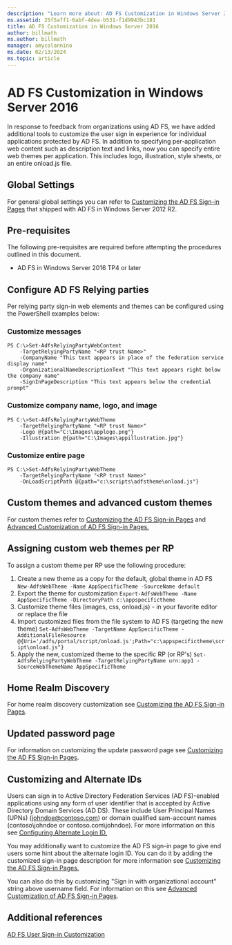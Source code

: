 ```yaml
---
description: "Learn more about: AD FS Customization in Windows Server 2016"
ms.assetid: 25f5aff1-6abf-4dea-b531-f1d9943bc181
title: AD FS Customization in Windows Server 2016
author: billmath
ms.author: billmath
manager: amycolannino
ms.date: 02/13/2024
ms.topic: article
---
```

# AD FS Customization in Windows Server 2016


In response to feedback from organizations using AD FS, we have added additional tools to customize the user sign in experience for individual applications protected by AD FS.
In addition to specifying per-application web content such as description text and links, now you can specify entire web themes per application.  This includes logo, illustration, style sheets, or an entire onload.js file.

## Global Settings
For general global settings you can refer to [Customizing the AD FS Sign-in Pages](/previous-versions/windows/it-pro/windows-server-2012-R2-and-2012/dn280950(v=ws.11)) that shipped with AD FS in Windows Server 2012 R2.

## Pre-requisites
The following pre-requisites are required before attempting the procedures outlined in this document.

-   AD FS in Windows Server 2016 TP4 or later

## Configure AD FS Relying parties
Per relying party sign-in web elements and themes can be configured using the PowerShell examples below:

### Customize messages

```
PS C:\>Set-AdfsRelyingPartyWebContent
    -TargetRelyingPartyName "<RP trust Name>"
    -CompanyName "This text appears in place of the federation service display name"
    -OrganizationalNameDescriptionText "This text appears right below the company name"
    -SignInPageDescription "This text appears below the credential prompt"
```

### Customize company name, logo, and image

```
PS C:\>Set-AdfsRelyingPartyWebTheme
    -TargetRelyingPartyName "<RP trust Name>"
    -Logo @{path="C:\Images\applogo.png"}
    -Illustration @{path="C:\Images\appillustration.jpg"}
```

### Customize entire page

```
PS C:\>Set-AdfsRelyingPartyWebTheme
    -TargetRelyingPartyName "<RP trust Name>"
    -OnLoadScriptPath @{path="c:\scripts\adfstheme\onload.js"}
```

## Custom themes and advanced custom themes

For custom themes refer to [Customizing the AD FS Sign-in Pages](/previous-versions/windows/it-pro/windows-server-2012-R2-and-2012/dn280950(v=ws.11)) and [Advanced Customization of AD FS Sign-in Pages.](/previous-versions/windows/it-pro/windows-server-2012-R2-and-2012/dn636121(v=ws.11))

## Assigning custom web themes per RP

To assign a custom theme per RP use the following procedure:

1. Create a new theme as a copy for the default, global theme in AD FS
`New-AdfsWebTheme -Name AppSpecificTheme -SourceName default`
2. Export the theme for customization
`Export-AdfsWebTheme -Name AppSpecificTheme -DirectoryPath c:\appspecifictheme`
3. Customize theme files (images, css, onload.js) - in your favorite editor or replace the file
4. Import customized files from the file system to AD FS (targeting the new theme)
`Set-AdfsWebTheme -TargetName AppSpecificTheme -AdditionalFileResource @{Uri='/adfs/portal/script/onload.js';Path="c:\appspecifictheme\script\onload.js"}`
5. Apply the new, customized theme to the specific RP (or RP's)
`Set-AdfsRelyingPartyWebTheme -TargetRelyingPartyName urn:app1 -SourceWebThemeName AppSpecificTheme`

## Home Realm Discovery
For home realm discovery customization see [Customizing the AD FS Sign-in Pages](/previous-versions/windows/it-pro/windows-server-2012-R2-and-2012/dn280950(v=ws.11)).

## Updated password page
For information on customizing the update password page see [Customizing the AD FS Sign-in Pages](/previous-versions/windows/it-pro/windows-server-2012-R2-and-2012/dn280950(v=ws.11)).

## Customizing and Alternate IDs
Users can sign in to Active Directory Federation Services (AD FS)-enabled applications using any form of user identifier that is accepted by Active Directory Domain Services (AD DS). These include User Principal Names (UPNs) (johndoe@contoso.com) or domain qualified sam-account names (contoso\johndoe or contoso.com\johndoe).  For more information on this see [Configuring Alternate Login ID.](Configuring-Alternate-Login-ID.md)

You may additionally want to customize the AD FS sign-in page to give end users some hint about the alternate login ID. You can do it by adding the customized sign-in page description for more information see [Customizing the AD FS Sign-in Pages.](/previous-versions/windows/it-pro/windows-server-2012-R2-and-2012/dn280950(v=ws.11))

You can also do this by customizing "Sign in with organizational account" string above username field.  For information on this see [Advanced Customization of AD FS Sign-in Pages](/previous-versions/windows/it-pro/windows-server-2012-R2-and-2012/dn636121(v=ws.11)).

## Additional references
[AD FS User Sign-in Customization](AD-FS-user-sign-in-customization.md)
